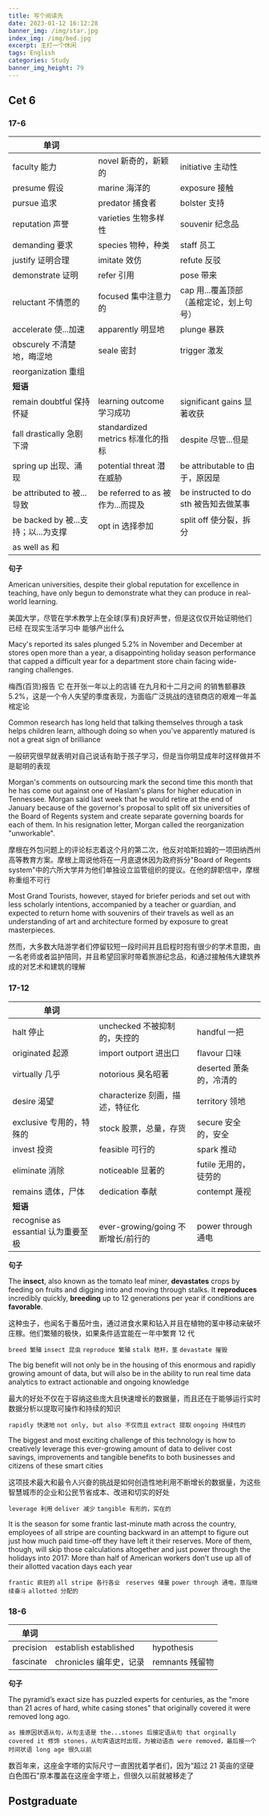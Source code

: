 ```yaml
---
title: 写个阅读先
date: 2023-01-12 16:12:28
banner_img: /img/star.jpg
index_img: /img/bed.jpg
excerpt: 主打一个休闲
tags: English
categories: Study
banner_img_height: 79
---
```


## Cet 6

### 17-6

| 单词                                |                                   |                                         |
| ----------------------------------- | --------------------------------- | --------------------------------------- |
| faculty 能力                        | novel 新奇的，新颖的              | initiative 主动性                       |
| presume 假设                        | marine 海洋的                     | exposure 接触                           |
| pursue 追求                         | predator 捕食者                   | bolster 支持                            |
| reputation 声誉                     | varieties 生物多样性              | souvenir 纪念品                         |
| demanding 要求                      | species 物种，种类                | staff 员工                              |
| justify 证明合理                    | imitate 效仿                      | refute 反驳                             |
| demonstrate 证明                    | refer 引用                        | pose 带来                               |
| reluctant 不情愿的                  | focused 集中注意力的              | cap 用...覆盖顶部（盖棺定论，划上句号） |
| accelerate 使...加速                | apparently 明显地                 | plunge 暴跌                             |
| obscurely 不清楚地，晦涩地          | seale 密封                        | trigger 激发                            |
| reorganization 重组                 |                                   |                                         |
| **短语**                            |                                   |                                         |
| remain doubtful 保持怀疑            | learning outcome 学习成功         | significant gains 显著收获              |
| fall drastically 急剧下滑           | standardized metrics 标准化的指标 | despite 尽管...但是                     |
| spring up 出现、涌现                | potential threat 潜在威胁         | be attributable to 由于，原因是         |
| be attributed to 被...导致          | be referred to as 被作为...而提及 | be instructed to do sth 被告知去做某事  |
| be backed by 被...支持；以...为支撑 | opt in 选择参加                   | split off 使分裂，拆分                  |
| as well as 和                       |                                   |                                         |

**句子**

American universities, despite their global reputation for excellence in teaching, have only begun to demonstrate what they can produce in real-world learning.

美国大学，尽管在学术教学上在全球(享有)良好声誉，但是这仅仅开始证明他们 已经 在现实生活学习中 能够产出什么

Macy's reported its sales plunged 5.2% in November and December at stores open more than a year, a disappointing holiday season performance that capped a difficult year for a department store chain facing wide-ranging challenges.

梅西(百货)报告 它 在开张一年以上的店铺 在九月和十二月之间 的销售额暴跌5.2%，这是一个令人失望的季度表现，为面临广泛挑战的连锁商店的艰难一年盖棺定论

Common research has long held that talking themselves through a task helps children learn, although doing so when you've apparently matured is not a great sign of brilliance

一般研究很早就表明对自己说话有助于孩子学习，但是当你明显成年时这样做并不是聪明的表现

Morgan's comments on outsourcing mark the second time this month that he has come out against one of Haslam's plans for higher education in Tennessee. Morgan said last week that he would retire at the end of January because of the governor's proposal to split off six universities of the Board of Regents system and create separate governing boards for each of them. In his resignation letter, Morgan called the reorganization "unworkable".

摩根在外包问题上的评论标志着这个月的第二次，他反对哈斯拉姆的一项田纳西州高等教育方案。摩根上周说他将在一月底退休因为政府拆分"Board of Regents system"中的六所大学并为他们单独设立监管组织的提议。在他的辞职信中，摩根称重组不可行

Most Grand Tourists, however, stayed for briefer periods and set out with less scholarly intentions, accompanied by a teacher or guardian, and expected to return home with souvenirs of their travels as well as an understanding of art and architecture formed by exposure to great masterpieces.

然而，大多数大陆游学者们停留较短一段时间并且启程时抱有很少的学术意图，由一名老师或者监护陪同，并且希望回家时带着旅游纪念品，和通过接触伟大建筑养成的对艺术和建筑的理解

### 17-12

| 单词                                |                                    |                         |
| ----------------------------------- | ---------------------------------- | ----------------------- |
| halt 停止                           | unchecked 不被抑制的，失控的       | handful 一把            |
| originated 起源                     | import outport 进出口              | flavour 口味            |
| virtually 几乎                      | notorious 臭名昭著                 | deserted 萧条的，冷清的 |
| desire 渴望                         | characterize 刻画，描述，特征化    | territory 领地          |
| exclusive 专用的，特殊的            | stock 股票，总量，存货             | secure 安全的，安全     |
| invest 投资                         | feasible 可行的                    | spark 推动              |
| eliminate 消除                      | noticeable 显著的                  | futile 无用的，徒劳的   |
| remains 遗体，尸体                  | dedication 奉献                    | contempt 蔑视           |
| **短语**                            |                                    |                         |
| recognise as essantial 认为重要至极 | ever-growing/going 不断增长/前行的 | power through 通电      |

**句子**

The **insect**, also known as the tomato leaf miner, **devastates** crops by feeding on fruits and digging into and moving through stalks. It **reproduces** incredibly quickly, **breeding** up to 12 generations per year if conditions are **favorable**.

这种虫子，也闻名于番茄叶虫，通过进食水果和钻入并且在植物的茎中移动来破坏庄稼。他们繁殖的极快，如果条件适宜能在一年中繁育 12 代

`breed 繁殖` `insect 昆虫` `reproduce 繁殖` `stalk 秸秆，茎` `devastate 摧毁`

The big benefit will not only be in the housing of this enormous and rapidly growing amount of data, but will also be in the ability to run real time data analytics to extract actionable and ongoing knowledge

最大的好处不仅在于容纳这些庞大且快速增长的数据量，而且还在于能够运行实时数据分析以提取可操作和持续的知识

`rapidly 快速地` `not only, but also 不仅而且` `extract 提取` `ongoing 持续性的`

The biggest and most exciting challenge of this technology is how to creatively leverage this ever-growing amount of data to deliver cost savings, improvements and tangible benefits to both businesses and citizens of these smart cities

这项技术最大和最令人兴奋的挑战是如何创造性地利用不断增长的数据量，为这些智慧城市的企业和公民节省成本、改进和切实的好处

`leverage 利用` `deliver 减少` `tangible 有形的，实在的`

It is the season for some frantic last-minute math across the country, employees of all stripe are counting backward in an attempt to figure out just how much paid time-off they have left it their reserves. More of them, though, will skip those calculations altogether and just power through the holidays into 2017: More than half of American workers don’t use up all of their allotted vacation days each year

`frantic 疯狂的` `all stripe 各行各业` ` reserves 储量` `power through 通电，意指继续奋斗` `allotted 分配的`

### 18-6

| 单词      |                         |                 |
| --------- | ----------------------- | --------------- |
| precision | establish established   | hypothesis      |
| fascinate | chronicles 编年史，记录 | remnants 残留物 |

**句子**

The pyramid’s exact size has puzzled experts for centuries, as the "more than 21 acres of hard, white casing stones" that originally covered it were removed long ago.

`as 接原因状语从句，从句主语是 the...stones 后接定语从句 that orginally covered it 修饰 stones，从句宾语这时出现，为被动语态 were removed，最后接一个时间状语 long age 很久以前` 

数百年来，这座金字塔的实际尺寸一直困扰着学者们，因为“超过 21 英亩的坚硬白色围石”原本覆盖在这座金字塔上，但很久以前就被移走了

## Postgraduate
